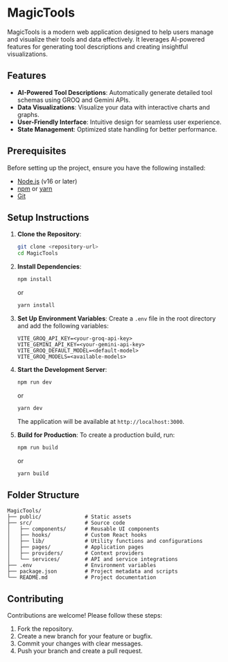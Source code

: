 # MagicTools

MagicTools is a modern web application designed to help users manage and visualize their tools and data effectively. It leverages AI-powered features for generating tool descriptions and creating insightful visualizations.

## Features

- **AI-Powered Tool Descriptions**: Automatically generate detailed tool schemas using GROQ and Gemini APIs.
- **Data Visualizations**: Visualize your data with interactive charts and graphs.
- **User-Friendly Interface**: Intuitive design for seamless user experience.
- **State Management**: Optimized state handling for better performance.

## Prerequisites

Before setting up the project, ensure you have the following installed:

- [Node.js](https://nodejs.org/) (v16 or later)
- [npm](https://www.npmjs.com/) or [yarn](https://yarnpkg.com/)
- [Git](https://git-scm.com/)

## Setup Instructions

1. **Clone the Repository**:

   ```bash
   git clone <repository-url>
   cd MagicTools
   ```

2. **Install Dependencies**:

   ```bash
   npm install
   ```

   or

   ```bash
   yarn install
   ```

3. **Set Up Environment Variables**:
   Create a `.env` file in the root directory and add the following variables:

   ```env
   VITE_GROQ_API_KEY=<your-groq-api-key>
   VITE_GEMINI_API_KEY=<your-gemini-api-key>
   VITE_GROQ_DEFAULT_MODEL=<default-model>
   VITE_GROQ_MODELS=<available-models>
   ```

4. **Start the Development Server**:

   ```bash
   npm run dev
   ```

   or

   ```bash
   yarn dev
   ```

   The application will be available at `http://localhost:3000`.

5. **Build for Production**:
   To create a production build, run:

   ```bash
   npm run build
   ```

   or

   ```bash
   yarn build
   ```

## Folder Structure

```
MagicTools/
├── public/              # Static assets
├── src/                 # Source code
│   ├── components/      # Reusable UI components
│   ├── hooks/           # Custom React hooks
│   ├── lib/             # Utility functions and configurations
│   ├── pages/           # Application pages
│   ├── providers/       # Context providers
│   └── services/        # API and service integrations
├── .env                 # Environment variables
├── package.json         # Project metadata and scripts
└── README.md            # Project documentation
```

## Contributing

Contributions are welcome! Please follow these steps:

1. Fork the repository.
2. Create a new branch for your feature or bugfix.
3. Commit your changes with clear messages.
4. Push your branch and create a pull request.
